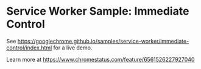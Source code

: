 Service Worker Sample: Immediate Control
===
See https://googlechrome.github.io/samples/service-worker/immediate-control/index.html for a live demo.

Learn more at https://www.chromestatus.com/feature/6561526227927040
